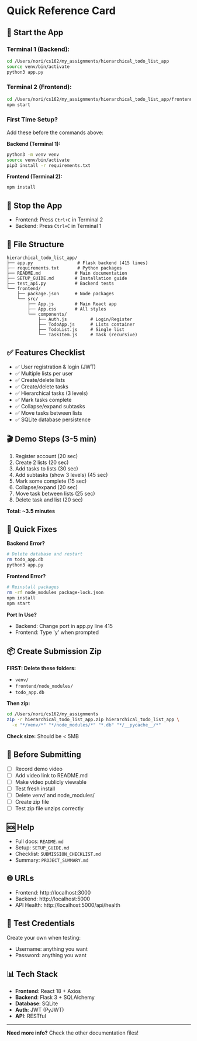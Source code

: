 # Quick Reference Card

## 🚀 Start the App

### Terminal 1 (Backend):
```bash
cd /Users/nori/cs162/my_assignments/hierarchical_todo_list_app
source venv/bin/activate
python3 app.py
```

### Terminal 2 (Frontend):
```bash
cd /Users/nori/cs162/my_assignments/hierarchical_todo_list_app/frontend
npm start
```

### First Time Setup?
Add these before the commands above:

**Backend (Terminal 1):**
```bash
python3 -m venv venv
source venv/bin/activate
pip3 install -r requirements.txt
```

**Frontend (Terminal 2):**
```bash
npm install
```

## 🛑 Stop the App

- Frontend: Press `Ctrl+C` in Terminal 2
- Backend: Press `Ctrl+C` in Terminal 1

## 📁 File Structure

```
hierarchical_todo_list_app/
├── app.py                 # Flask backend (415 lines)
├── requirements.txt       # Python packages
├── README.md             # Main documentation
├── SETUP_GUIDE.md        # Installation guide
├── test_api.py           # Backend tests
└── frontend/
    ├── package.json      # Node packages
    └── src/
        ├── App.js        # Main React app
        ├── App.css       # All styles
        └── components/
            ├── Auth.js         # Login/Register
            ├── TodoApp.js      # Lists container
            ├── TodoList.js     # Single list
            └── TaskItem.js     # Task (recursive)
```

## ✅ Features Checklist

- ✅ User registration & login (JWT)
- ✅ Multiple lists per user
- ✅ Create/delete lists
- ✅ Create/delete tasks
- ✅ Hierarchical tasks (3 levels)
- ✅ Mark tasks complete
- ✅ Collapse/expand subtasks
- ✅ Move tasks between lists
- ✅ SQLite database persistence

## 🎬 Demo Steps (3-5 min)

1. Register account (20 sec)
2. Create 2 lists (20 sec)
3. Add tasks to lists (30 sec)
4. Add subtasks (show 3 levels) (45 sec)
5. Mark some complete (15 sec)
6. Collapse/expand (20 sec)
7. Move task between lists (25 sec)
8. Delete task and list (20 sec)

**Total: ~3.5 minutes**

## 🐛 Quick Fixes

**Backend Error?**
```bash
# Delete database and restart
rm todo_app.db
python3 app.py
```

**Frontend Error?**
```bash
# Reinstall packages
rm -rf node_modules package-lock.json
npm install
npm start
```

**Port In Use?**
- Backend: Change port in app.py line 415
- Frontend: Type 'y' when prompted

## 📦 Create Submission Zip

**FIRST: Delete these folders:**
- `venv/`
- `frontend/node_modules/`
- `todo_app.db`

**Then zip:**
```bash
cd /Users/nori/cs162/my_assignments
zip -r hierarchical_todo_list_app.zip hierarchical_todo_list_app \
  -x "*/venv/*" "*/node_modules/*" "*.db" "*/__pycache__/*"
```

**Check size:** Should be < 5MB

## 📝 Before Submitting

- [ ] Record demo video
- [ ] Add video link to README.md
- [ ] Make video publicly viewable
- [ ] Test fresh install
- [ ] Delete venv/ and node_modules/
- [ ] Create zip file
- [ ] Test zip file unzips correctly

## 🆘 Help

- Full docs: `README.md`
- Setup: `SETUP_GUIDE.md`
- Checklist: `SUBMISSION_CHECKLIST.md`
- Summary: `PROJECT_SUMMARY.md`

## 🌐 URLs

- Frontend: http://localhost:3000
- Backend: http://localhost:5000
- API Health: http://localhost:5000/api/health

## 🔑 Test Credentials

Create your own when testing:
- Username: anything you want
- Password: anything you want

## 📊 Tech Stack

- **Frontend**: React 18 + Axios
- **Backend**: Flask 3 + SQLAlchemy
- **Database**: SQLite
- **Auth**: JWT (PyJWT)
- **API**: RESTful

---

**Need more info?** Check the other documentation files!
